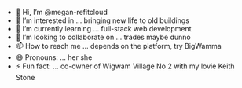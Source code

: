 - 👋 Hi, I’m @megan-refitcloud
- 👀 I’m interested in ... bringing new life to old buildings
- 🌱 I’m currently learning ... full-stack web development
- 💞️ I’m looking to collaborate on ... trades maybe dunno 
- 📫 How to reach me ... depends on the platform, try BigWamma
- 😄 Pronouns: ... her she 
- ⚡ Fun fact: ... co-owner of Wigwam Village No 2 with my lovie Keith Stone

<!---
megan-refitcloud/megan-refitcloud is a ✨ special ✨ repository because its `README.md` (this file) appears on your GitHub profile.
You can click the Preview link to take a look at your changes.
--->
